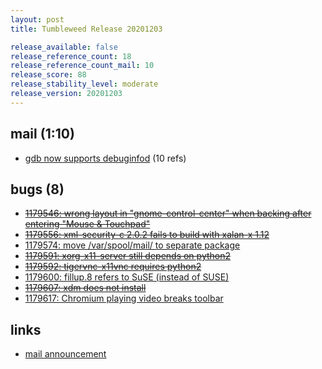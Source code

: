 ```yaml
---
layout: post
title: Tumbleweed Release 20201203

release_available: false
release_reference_count: 18
release_reference_count_mail: 10
release_score: 88
release_stability_level: moderate
release_version: 20201203
---
```


## mail (1:10)

- [gdb now supports debuginfod](https://github.com/boombatower/tumbleweed-review/issues/10) (10 refs)

## bugs (8)

<!--more-->

- ~~[1179546: wrong layout in "gnome-control-center" when backing after entering "Mouse & Touchpad"](https://bugzilla.opensuse.org/show_bug.cgi?id=1179546)~~
- ~~[1179556: xml-security-c 2.0.2 fails to build with xalan-x 1.12](https://bugzilla.opensuse.org/show_bug.cgi?id=1179556)~~
- [1179574: move /var/spool/mail/ to separate package](https://bugzilla.opensuse.org/show_bug.cgi?id=1179574)
- ~~[1179591: xorg-x11-server still depends on python2](https://bugzilla.opensuse.org/show_bug.cgi?id=1179591)~~
- ~~[1179592: tigervnc-x11vnc requires python2](https://bugzilla.opensuse.org/show_bug.cgi?id=1179592)~~
- [1179600: fillup.8 refers to SuSE (instead of SUSE)](https://bugzilla.opensuse.org/show_bug.cgi?id=1179600)
- ~~[1179607: xdm does not install](https://bugzilla.opensuse.org/show_bug.cgi?id=1179607)~~
- [1179617: Chromium playing video breaks toolbar](https://bugzilla.opensuse.org/show_bug.cgi?id=1179617)



## links

- [mail announcement](https://github.com/boombatower/tumbleweed-review/issues/10)
